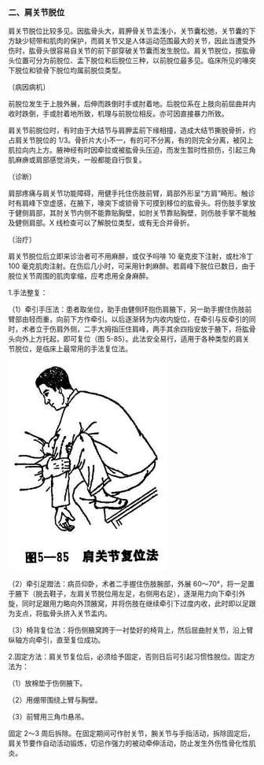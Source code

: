 ### 二、肩关节脱位

肩关节脱位比较多见。因肱骨头大，肩胛骨关节盂浅小，关节囊松弛，关节囊的下方缺少韧带和肌肉的保护，而肩关节又是人体运动范围最大的关节，因此当遭受外伤时，肱骨头很容易自关节的前下部穿破关节囊而发生脱位。肩关节脱位，按肱骨头位置可分为前脱位、盂下脱位和后脱位三种，以前脱位最多见。临床所见的喙突下脱位和锁骨下脱位均属前脱位类型。

〔病因病机〕

前脱位发生于上肢外展，后伸而跌倒时手或肘着地。后脱位系在上肢向前屈曲并内收时跌倒，手或肘着地所致，机理与前脱位相反。亦可因直接暴力所致。

肩关节前脱位时，有时由于大结节与肩胛盂前下缘相撞，造成大结节撕脱骨折，约占肩关节脱位的 1/3。骨折片大小不一，有的可不分离，有的则完全分离，被冈上肌拉向内上方。腋神经有时因牵拉或被肱骨头压迫，而发生暂时性损伤，引起三角肌麻痹或肩部感觉消失，一般都能自行恢复。

〔诊断〕

肩部疼痛与肩关节功能障碍，用健手托住伤肢前臂，肩部外形呈“方肩”畸形。触诊时有肩峰下空虚感，在腋下，喙突下或锁骨下可摸到移位的肱骨头。将伤肢手掌放于健侧肩部，其肘关节内侧不能靠贴胸壁，如肘关节靠贴胸壁，则伤肢手掌不能触及健侧肩部。X 线检查可以了解脱位类型，或有无合并骨折。

〔治疗〕

肩关节脱位后立即来诊治者可不用麻醉，或仅予吗啡 10 毫克皮下注射，或杜冷丁 100 毫克肌肉注射。在伤后几小时，可采用针刺麻醉。若肩峰下脱位已数日，由于脱位关节周围的肌肉挛缩，应考虑用全身麻醉。

1.手法整复：

（1）牵引手压法：患者取坐位，助手由健侧环抱伤肩腋下，另一助手握住伤肢前臂部由轻而重，向前下方作牵引。以后逐渐转为内收内旋位，在牵引与反牵引的同时，术者立于伤肩外侧，二手大拇指压住肩峰，两手其余四指安放于腋下，将肱骨头向外上方托起，即可复位（图 5-85）。此法安全易行，适用于各种类型的肩关节脱位，是临床上最常用的手法复位法。

<img src="./img/5-85.jpg" style="zoom:70%;" />

（2）牵引足蹬法：病员仰卧，术者二手握住伤肢腕部，外展 60〜70°，将一足置于腋下（脱去鞋子，左肩关节脱位用左足，右侧用右足），逐渐用力向下牵引外旋，同时足跟用力略向外顶腋窝，并将伤肢在继续牵引下过度内收，此时即以足跟为支点，将肱骨头挤入关节盂内。

（3）椅背复位法：将伤侧腋窝跨于一衬垫好的椅背上，然后屈曲肘关节，沿上臂纵轴方向牵引，直至复位成功。

2.固定方法：肩关节复位后，必须给予固定，否则日后可引起习惯性脱位。固定方法为：

（1）放棉垫于伤侧腋下。

（2）用绷带围绕上臂与胸壁。

（3）前臂用三角巾悬吊。

固定 2〜3 周后拆除。在固定期间可作肘关节，腕关节与手指活动，拆除固定后，肩关节要作自动活动锻炼，切忌作强力的被动牵伸活动，防止发生外伤性骨化性肌炎。
